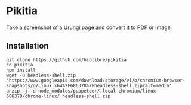 # Pikitia

Take a screenshot of a [Urungi] page and convert it to PDF or image

## Installation

```
git clone https://github.com/biblibre/pikitia
cd pikitia
npm install
wget -O headless-shell.zip 'https://www.googleapis.com/download/storage/v1/b/chromium-browser-snapshots/o/Linux_x64%2F686378%2Fheadless-shell.zip?alt=media'
unzip -j -d node_modules/puppeteer/.local-chromium/linux-686378/chrome-linux/ headless-shell.zip
```

[Urungi]: https://github.com/biblibre/urungi
